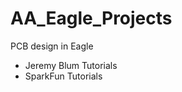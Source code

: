 # AA_Eagle_Projects
PCB design in Eagle
<ul> 
<li>Jeremy Blum Tutorials</li>
<li>SparkFun Tutorials</li>
